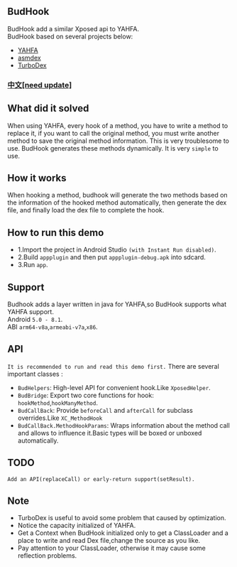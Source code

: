 ## BudHook
BudHook add a similar Xposed api to YAHFA.<br>
BudHook based on several projects below:
* [YAHFA](https://github.com/rk700/YAHFA)
* [asmdex](http://asm.ow2.org/doc/tutorial-asmdex.html)
* [TurboDex](https://github.com/asLody/TurboDex)

### [中文[need update]](https://github.com/bmax121/BudHook/blob/master/Readme_CN.md)

## What did it solved
When using YAHFA, every hook of a method, you have to write a method to replace it, if you want to call the original method, you must write another method to save the original method information. This is very troublesome to use.
BudHook generates these methods dynamically. It is very `simple` to use.
## How it works
When hooking a method, budhook will generate the two methods based on the information of the hooked method automatically, then generate the dex file, and finally load the dex file to complete the hook.
## How to run this demo
* 1.Import the project in Android Studio `(with Instant Run disabled)`.
* 2.Build `appplugin` and then put `appplugin-debug.apk` into sdcard.
* 3.Run `app`.
## Support
Budhook adds a layer written in java for YAHFA,so BudHook supports what YAHFA support.<br>
Android `5.0 - 8.1`. <br>
ABI `arm64-v8a`,`armeabi-v7a`,`x86`.
## API
`It is recommended to run and read this demo first.`
There are several important classes : 
* `BudHelpers`: High-level API for convenient hook.Like `XposedHelper`.
* `BudBridge`: Export two core functions for hook: `hookMethod`,`hookManyMethod`.
* `BudCallBack`: Provide `beforeCall` and `afterCall` for subclass overrides.Like `XC_MethodHook`
* `BudCallBack.MethodHookParams`: Wraps information about the method call and allows to influence it.Basic types will be boxed or unboxed automatically.
## TODO
`Add an API(replaceCall) or early-return support(setResult).`
## Note
* TurboDex is useful to avoid some problem that caused by optimization.
* Notice the capacity initialized of YAHFA.
* Get a Context when BudHook initialized only to get a ClassLoader and a place to write and read Dex file,change the source as you like.
* Pay attention to your ClassLoader, otherwise it may cause some reflection problems.
